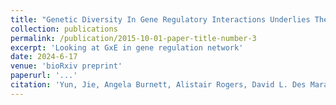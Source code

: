 ```yaml
---
title: "Genetic Diversity In Gene Regulatory Interactions Underlies The Response To Soil Drying In The Model Grass Brachypodium Distachyon"
collection: publications
permalink: /publication/2015-10-01-paper-title-number-3
excerpt: 'Looking at GxE in gene regulation network'
date: 2024-6-17
venue: 'bioRxiv preprint'
paperurl: '...'
citation: 'Yun, Jie, Angela Burnett, Alistair Rogers, David L. Des Marais. (2024). &quot;Genetic Diversity In Gene Regulatory Interactions Underlies The Response To Soil Drying In The Model Grass Brachypodium Distachyon.&quot; bioRxiv doi: ...'
---
```

